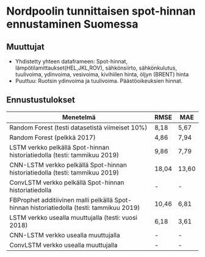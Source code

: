 # Nordpoolin tunnittaisen spot-hinnan ennustaminen Suomessa

## Muuttujat

* Yhdistetty yhteen dataframeen: Spot-hinnat, lämpötilamittaukset(HEL,JKL,ROV), sähkönsiirto, sähkönkulutus, tuulivoima, ydinvoima, vesivoima, kivihiilen hinta, öljyn (BRENT) hinta
* Puuttuu: Ruotsin ydinvoima ja tuulivoima. Päästöoikeuksien hinnat.

## Ennustustulokset

| Menetelmä | RMSE | MAE |
| --- | --- | --- |
| Random Forest (testi datasetistä viimeiset 10%) | 8,18 | 5,67 |
| Random Forest (pelkkä 2017) | 4,86 | 7,94 |
| LSTM verkko pelkällä Spot-hinnan historiatiedolla (testi: tammikuu 2019) | 9,86 | 7,79 |
| CNN-LSTM verkko pelkällä Spot-hinnan historiatiedolla (testi: tammikuu 2019) | 18,04 | 13,60 |
| ConvLSTM verkko pelkällä Spot-hinnan historiatiedolla | - | - |
| FBProphet additiivinen malli pelkällä Spot-hinnan historiatiedolla (testi: tammikuu 2019) | 10,46 | 6,81 |   
| LSTM verkko usealla muuttujalla (testi: vuosi 2018) | 6,18 | 3,61 |
| CNN-LSTM verkko usealla muuttujalla | - | - |
| ConvLSTM verkko usealla muuttujalla | - | - |